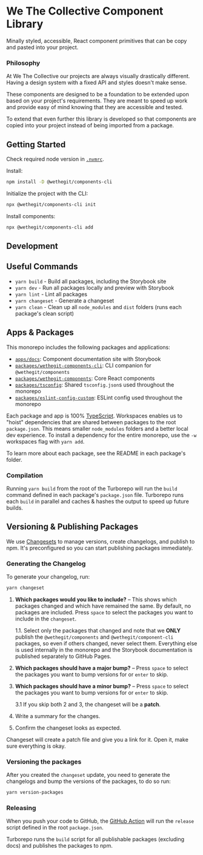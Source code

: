 # We The Collective Component Library

Minally styled, accessible, React component primitives that can be copy and pasted into your project.

### Philosophy

At We The Collective our projects are always visually drastically different. Having a design system with a fixed API and styles doesn't make sense.

These components are designed to be a foundation to be extended upon based on your project's requirements. They are meant to speed up work and provide easy of mind knowing that they are accessible and tested.

To extend that even further this library is developed so that components are copied into your project instead of being imported from a package.

## Getting Started

Check required node version in [`.nvmrc`](./.nvmrc).

Install:

```bash
npm install -D @wethegit/components-cli
```

Initialize the project with the CLI:

```bash
npx @wethegit/components-cli init
```

Install components:

```bash
npx @wethegit/components-cli add
```

## Development

## Useful Commands

- `yarn build` - Build all packages, including the Storybook site
- `yarn dev` - Run all packages locally and preview with Storybook
- `yarn lint` - Lint all packages
- `yarn changeset` - Generate a changeset
- `yarn clean` - Clean up all `node_modules` and `dist` folders (runs each package's clean script)

## Apps & Packages

This monorepo includes the following packages and applications:

- [`apps/docs`](./apps/docs/README.md): Component documentation site with Storybook
- [`packages/wethegit-components-cli`](./packages/wethegit-components-cli/README.md): CLI companion for `@wethegit/components`
- [`packages/wethegit-components`](./packages/wethegit-components/README.md): Core React components
- [`packages/tsconfig`](./packages/tsconfig/README.md): Shared `tsconfig.json`s used throughout the monorepo
- [`packages/eslint-config-custom`](./packages/eslint-config-custom/README.md): ESLint config used throughout the monorepo

Each package and app is 100% [TypeScript](https://www.typescriptlang.org/). Workspaces enables us to "hoist" dependencies that are shared between packages to the root `package.json`. This means smaller `node_modules` folders and a better local dev experience. To install a dependency for the entire monorepo, use the `-w` workspaces flag with `yarn add`.

To learn more about each package, see the README in each package's folder.

### Compilation

Running `yarn build` from the root of the Turborepo will run the `build` command defined in each package's `package.json` file. Turborepo runs each `build` in parallel and caches & hashes the output to speed up future builds.

## Versioning & Publishing Packages

We use [Changesets](https://github.com/changesets/changesets) to manage versions, create changelogs, and publish to npm. It's preconfigured so you can start publishing packages immediately.

### Generating the Changelog

To generate your changelog, run:

```sh
yarn changeset
```

1. **Which packages would you like to include?** – This shows which packages changed and which have remained the same. By default, no packages are included. Press `space` to select the packages you want to include in the `changeset`.

   1.1. Select only the packages that changed and note that we **ONLY** publish the `@wethegit/components` and `@wethegit/component-cli` packages, so even if others changed, never select them. Everything else is used internally in the monorepo and the Storybook documentation is published separately to GitHub Pages.

2. **Which packages should have a major bump?** – Press `space` to select the packages you want to bump versions for or `enter` to skip.

3. **Which packages should have a minor bump?** – Press `space` to select the packages you want to bump versions for or `enter` to skip.

   3.1 If you skip both 2 and 3, the changeset will be a **patch**.

4. Write a summary for the changes.

5. Confirm the changeset looks as expected.

Changeset will create a patch file and give you a link for it. Open it, make sure everything is okay.

### Versioning the packages

After you created the `changeset` update, you need to generate the changelogs and bump the versions of the packages, to do so run:

```sh
yarn version-packages
```

### Releasing

When you push your code to GitHub, the [GitHub Action](https://github.com/changesets/action) will run the `release` script defined in the root `package.json`.

Turborepo runs the `build` script for all publishable packages (excluding docs) and publishes the packages to npm.
